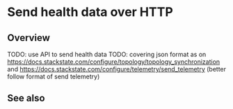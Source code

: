 # Send health data over HTTP

## Overview

TODO: use API to send health data
TODO: covering json format as on https://docs.stackstate.com/configure/topology/topology_synchronization and https://docs.stackstate.com/configure/telemetry/send_telemetry (better follow format of send telemetry)

## See also